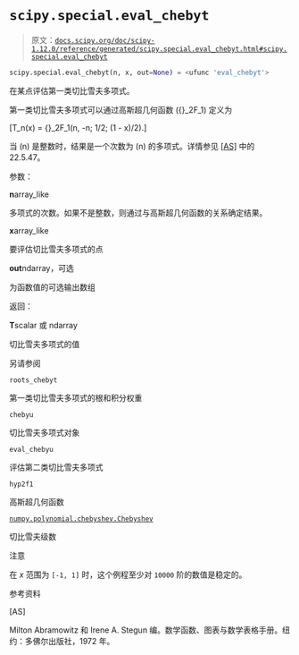 # `scipy.special.eval_chebyt`

> 原文：[`docs.scipy.org/doc/scipy-1.12.0/reference/generated/scipy.special.eval_chebyt.html#scipy.special.eval_chebyt`](https://docs.scipy.org/doc/scipy-1.12.0/reference/generated/scipy.special.eval_chebyt.html#scipy.special.eval_chebyt)

```py
scipy.special.eval_chebyt(n, x, out=None) = <ufunc 'eval_chebyt'>
```

在某点评估第一类切比雪夫多项式。

第一类切比雪夫多项式可以通过高斯超几何函数 \({}_2F_1\) 定义为

\[T_n(x) = {}_2F_1(n, -n; 1/2; (1 - x)/2).\]

当 \(n\) 是整数时，结果是一个次数为 \(n\) 的多项式。详情参见 [[AS]](#r443a7d7de5b7-as) 中的 22.5.47。

参数：

**n**array_like

多项式的次数。如果不是整数，则通过与高斯超几何函数的关系确定结果。

**x**array_like

要评估切比雪夫多项式的点

**out**ndarray，可选

为函数值的可选输出数组

返回：

**T**scalar 或 ndarray

切比雪夫多项式的值

另请参阅

`roots_chebyt`

第一类切比雪夫多项式的根和积分权重

`chebyu`

切比雪夫多项式对象

`eval_chebyu`

评估第二类切比雪夫多项式

`hyp2f1`

高斯超几何函数

[`numpy.polynomial.chebyshev.Chebyshev`](https://numpy.org/devdocs/reference/generated/numpy.polynomial.chebyshev.Chebyshev.html#numpy.polynomial.chebyshev.Chebyshev "(在 NumPy v2.0.dev0)")

切比雪夫级数

注意

在 *x* 范围为 `[-1, 1]` 时，这个例程至少对 `10000` 阶的数值是稳定的。

参考资料

[AS]

Milton Abramowitz 和 Irene A. Stegun 编。数学函数、图表与数学表格手册。纽约：多佛尔出版社，1972 年。
